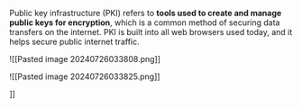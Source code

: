 
Public key infrastructure (PKI) refers to **tools used to create and manage public keys for encryption**, which is a common method of securing data transfers on the internet. PKI is built into all web browsers used today, and it helps secure public internet traffic.



![[Pasted image 20240726033808.png]]






![[Pasted image 20240726033825.png]]

]]